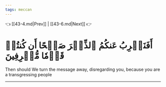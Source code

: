 ```yaml
---
tags: meccan
---
```


👈 [[43-4.md|Prev]] | [[43-6.md|Next]] 👉

# أَفَنَضۡرِبُ عَنكُمُ ٱلذِّكۡرَ صَفۡحًا أَن كُنتُمۡ قَوۡمٗا مُّسۡرِفِينَ

Then should We turn the message away, disregarding you, because you are a transgressing people

---

